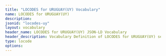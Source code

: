 ```yaml
---
title: "LOCODES for URUGUAY(UY) Vocabulary"
name: LOCODES for URUGUAY(UY) 
description: 
jsonid: "locodes-uy"
layout: vocabulary
header_name: LOCODES for URUGUAY(UY) JSON-LD Vocabulary
header_description: Vocabulary Definition of LOCODES for URUGUAY(UY) semantics in HTML format. JSON-LD format is available at [locodes-uy.jsonld](/vocabulary/locodes-uy.jsonld)
type: locode
options:
---
```

